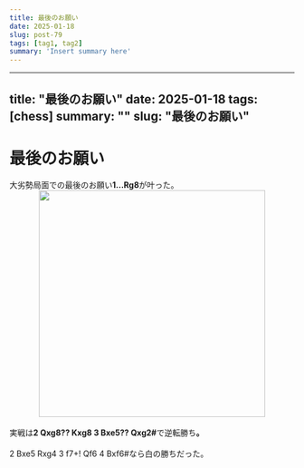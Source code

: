 ```yaml
---
title: 最後のお願い
date: 2025-01-18
slug: post-79
tags: [tag1, tag2]
summary: 'Insert summary here'
---
```


---
title: "最後のお願い"
date: 2025-01-18
tags: [chess]
summary: ""
slug: "最後のお願い"
---

# 最後のお願い

<div>大劣勢局面での最後のお願い<b>1...Rg8</b>が叶った。</div><div class="separator" style="clear: both; text-align: center;">
  <a href="https://blogger.googleusercontent.com/img/a/AVvXsEg6kZ2hqENZhypx0olV6kwD0MLQ2Wok3R7Gx2giBaE0cXaFo0_9h-lb-X41HiA-nHGSeEGoKA5NfuCrV6crSHvHuaJUOte2yrM63uYqeb5mh-du2psnIAQ-bfYiicA8NTl49RRmsQuj-wXffNqyYliE-83Eh4jOxxQExntsNrt-U82XDI7isD5GN42G_8U" imageanchor="1" style="margin-left: 1em; margin-right: 1em;">
    <img border="0"   src="https://blogger.googleusercontent.com/img/a/AVvXsEg6kZ2hqENZhypx0olV6kwD0MLQ2Wok3R7Gx2giBaE0cXaFo0_9h-lb-X41HiA-nHGSeEGoKA5NfuCrV6crSHvHuaJUOte2yrM63uYqeb5mh-du2psnIAQ-bfYiicA8NTl49RRmsQuj-wXffNqyYliE-83Eh4jOxxQExntsNrt-U82XDI7isD5GN42G_8U" width="400">
  </a>
</div><div><br></div><div>実戦は<b>2 Qxg8?? Kxg8 3 Bxe5?? Qxg2#</b>で逆転勝ち<b>。</b></div><div><br></div><div>2 Bxe5 Rxg4 3 f7+! Qf6 4 Bxf6#なら白の勝ちだった。</div>
